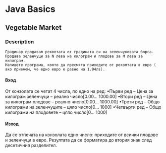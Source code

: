 # Java Basics

## Vegetable Market

### Description
    Градинар продавал реколтата от градината си на зеленчуковата борса. Продава зеленчуци за N лева на килограм и плодове за M лева за килограм.
    Напишете програма, която да пресмята приходите от реколтата в евро ( ако приемем, че едно евро е равно на 1.94лв). 

#### Вход
От конзолата се четат 4 числа, по едно на ред: 
•Първи ред – Цена за килограм зеленчуци – реално число[0.00… 1000.00] 
•Втори ред – Цена за килограм плодове – реално число[0.00… 1000.00] 
•Трети ред – Общо килограми на зеленчуците – цяло число[0… 1000] 
•Четвърти ред – Общо килограми на плодовете – цяло число[0… 1000] 

#### Изход
Да се отпечата на конзолата едно число: приходите от всички плодове и зеленчуци в евро. 
Резултата да се форматира до втория знак след десетичния разделител.